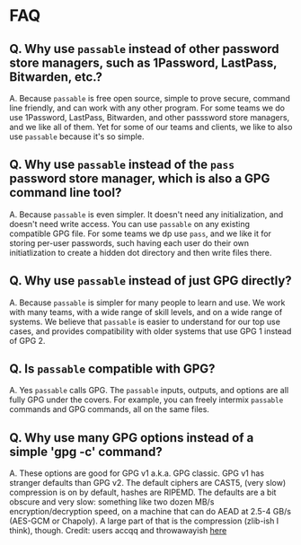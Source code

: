 # FAQ

## Q. Why use `passable` instead of other password store managers, such as 1Password, LastPass, Bitwarden, etc.?

A. Because `passable` is free open source, simple to prove secure, command line friendly, and can work with any other program. For some teams we do use 1Password, LastPass, Bitwarden, and other passsword store managers, and we like all of them. Yet for some of our teams and clients, we like to also use `passable` because it's so simple.

## Q. Why use `passable` instead of the `pass` password store manager, which is also a GPG command line tool?

A. Because `passable` is even simpler. It doesn't need any initialization, and doesn't need write access. You can use `passable` on any existing compatible GPG file. For some teams we dp use `pass`, and we like it for storing per-user passwords, such having each user do their own initiatlization to create a hidden dot directory and then write files there.

## Q. Why use `passable` instead of just GPG directly?

A. Because `passable` is simpler for many people to learn and use. We work with many teams, with a wide range of skill levels, and on a wide range of systems. We believe that `passable` is easier to understand for our top use cases, and provides compatibility with older systems that use GPG 1 instead of GPG 2. 

## Q. Is `passable` compatible with GPG?

A. Yes `passable` calls GPG. The `passable` inputs, outputs, and options are all fully GPG under the covers. For example, you can freely intermix `passable` commands and GPG commands, all on the same files.

## Q. Why use many GPG options instead of a simple 'gpg -c' command?

A. These options are good for GPG v1 a.k.a. GPG classic. GPG v1 has stranger defaults than GPG v2. The default ciphers are CAST5, (very slow) compression is on by default, hashes are RIPEMD. The defaults are a bit obscure and very slow: something like two dozen MB/s encryption/decryption speed, on a machine that can do AEAD at 2.5-4 GB/s (AES-GCM or Chapoly). A large part of that is the compression (zlib-ish I think), though. Credit: users accqq and throwawayish [here](https://news.ycombinator.com/item?id=13382734)
